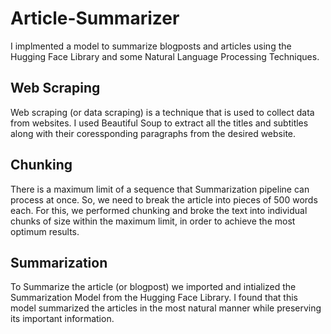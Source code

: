 # Article-Summarizer
I implmented a model to summarize blogposts and articles using the Hugging Face Library and some Natural Language Processing Techniques.

## Web Scraping
Web scraping (or data scraping) is a technique that is used to collect data from websites. I used Beautiful Soup to extract all the titles and subtitles along with their coressponding paragraphs from the desired website.

## Chunking
There is a maximum limit of a sequence that Summarization pipeline can process at once. So, we need to break the article into pieces of 500 words each. For this, we performed chunking and broke the text into individual chunks of size within the maximum limit, in order to achieve the most optimum results.

## Summarization
To Summarize the article (or blogpost) we imported and intialized the Summarization Model from the Hugging Face Library. I found that this model summarized the articles in the most natural manner while preserving its important information.
